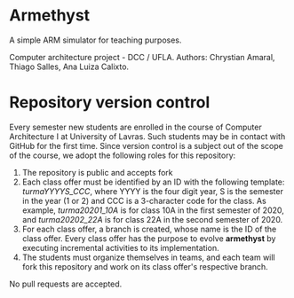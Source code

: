# Armethyst
A simple ARM simulator for teaching purposes.

Computer architecture project - DCC / UFLA.
Authors: Chrystian Amaral, Thiago Salles, Ana Luiza Calixto.

# Repository version control
Every semester new students are enrolled in the course of Computer Architecture I at University of Lavras. Such students may be in contact with GitHub for the first time. Since version control is a subject out of the scope of the course, we adopt the following roles for this repository:

1. The repository is public and accepts fork
2. Each class offer must be identified by an ID with the following template: *turmaYYYYS_CCC*, where YYYY is the four digit year, S is the semester in the year (1 or 2) and CCC is a 3-character code for the class. As example, *turma20201_10A* is for class 10A in the first semester of 2020, and *turma20202_22A* is for class 22A in the second semester of 2020.
3. For each class offer, a branch is created, whose name is the ID of the class offer. Every class offer has the purpose to evolve **armethyst** by executing incremental activities to its implementation.
4. The students must organize themselves in teams, and each team will fork this repository and work on its class offer's respective branch.

No pull requests are accepted.
